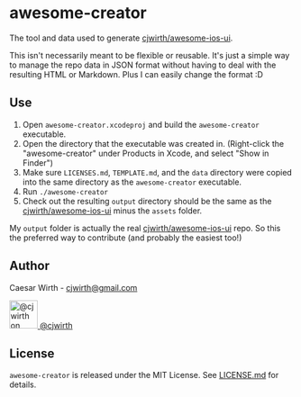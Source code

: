 awesome-creator
===============

The tool and data used to generate [cjwirth/awesome-ios-ui][repo].

This isn't necessarily meant to be flexible or reusable. It's just a simple way to manage the repo data in JSON format without having to deal with the resulting HTML or Markdown. Plus I can easily change the format :D

## Use

1. Open `awesome-creator.xcodeproj` and build the `awesome-creator` executable. 
1. Open the directory that the executable was created in. (Right-click the "awesome-creator" under Products in Xcode, and select "Show in Finder")
1. Make sure `LICENSES.md`, `TEMPLATE.md`, and the `data` directory were copied into the same directory as the `awesome-creator` executable.
1. Run `./awesome-creator`
1. Check out the resulting `output` directory should be the same as the [cjwirth/awesome-ios-ui][repo] minus the `assets` folder. 

My `output` folder is actually the real [cjwirth/awesome-ios-ui][repo] repo. So this the preferred way to contribute (and probably the easiest too!)

## Author

Caesar Wirth - cjwirth@gmail.com

<a href="http://www.twitter.com/cjwirth">
<img src="https://g.twimg.com/Twitter_logo_blue.png" width="50px" alt="@cjwirth on Twitter">
@cjwirth
</a>

## License

`awesome-creator` is released under the MIT License. See [LICENSE.md](./LICENSE.md) for details.


[repo]: https://github.com/cjwirth/awesome-ios-ui

